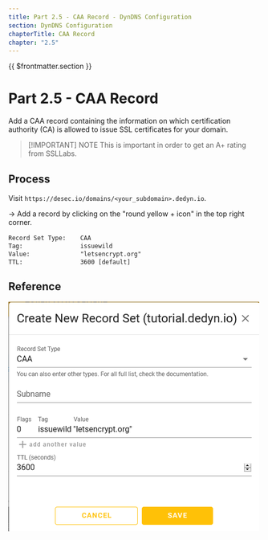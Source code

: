 ```yaml
---
title: Part 2.5 - CAA Record - DynDNS Configuration
section: DynDNS Configuration
chapterTitle: CAA Record
chapter: "2.5"
---
```


{{ $frontmatter.section }}
# Part 2.5 - CAA Record

Add a CAA record containing the information on which certification authority (CA) is allowed to issue SSL certificates for your domain.

> [!IMPORTANT] NOTE
> This is important in order to get an A+ rating from SSLLabs.

## Process

Visit `https://desec.io/domains/<your_subdomain>.dedyn.io`. 

-> Add a record by clicking on the "round yellow + icon" in the top right corner.

```text
Record Set Type:    CAA
Tag:                issuewild
Value:              "letsencrypt.org"
TTL:                3600 [default]
```

## Reference
![P002-005-Dyn-DNS-CAA](assets/P002-005-Dyn-DNS-CAA.png)
